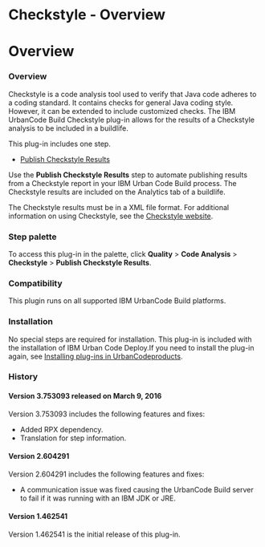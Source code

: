 
Checkstyle - Overview
=====================

# Overview


### Overview




Checkstyle is a code analysis tool used to verify that Java code adheres to a coding standard. It contains checks for general Java coding style. However, it can be extended to include customized checks. The IBM UrbanCode Build Checkstyle plug-in allows for the results of a Checkstyle analysis to be included in a buildlife.

This plug-in includes one step.

* [Publish Checkstyle Results](#publish_checkstyle_results)

Use the **Publish Checkstyle Results** step to automate publishing results from a Checkstyle report in your IBM Urban Code Build process. The Checkstyle results are included on the Analytics tab of a buildlife.

The Checkstyle results must be in a XML file format. For additional information on using Checkstyle, see the [Checkstyle website](http://checkstyle.sourceforge.net).


### **Step palette**

To access this plug-in in the palette, click **Quality** > **Code Analysis** > **Checkstyle** > **Publish Checkstyle Results**.

### Compatibility

This plugin runs on all supported IBM UrbanCode Build platforms.

### Installation

No special steps are required for installation. This plug-in is included with the installation of IBM Urban Code Deploy.If you need to install the plug-in again, see [Installing plug-ins in UrbanCodeproducts](https://community.ibm.com/community/user/wasdevops/blogs/laurel-dickson-bull1/2022/06/13/install-plugins "Installing plug-ins in UrbanCode products").

### History

#### Version 3.753093 released on March 9, 2016

Version 3.753093 includes the following features and fixes:

* Added RPX dependency.
* Translation for step information.

#### Version 2.604291

Version 2.604291 includes the following features and fixes:

* A communication issue was fixed causing the UrbanCode Build server to fail if it was running with an IBM JDK or JRE.

#### Version 1.462541

Version 1.462541 is the initial release of this plug-in.

